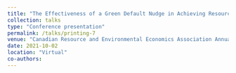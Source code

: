 ```yaml
---
title: "The Effectiveness of a Green Default Nudge in Achieving Resource Conservation"
collection: talks
type: "Conference presentation"
permalink: /talks/printing-7
venue: "Canadian Resource and Environmental Economics Association Annual Conference"
date: 2021-10-02
location: "Virtual"
co-authors: 
---
```


